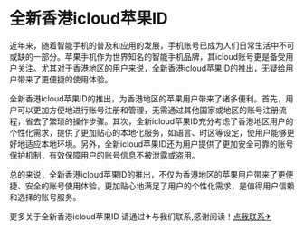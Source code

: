 # 全新香港icloud苹果ID

近年来，随着智能手机的普及和应用的发展，手机账号已成为人们日常生活中不可或缺的一部分。苹果手机作为世界知名的智能手机品牌，其icloud账号更是备受用户关注。尤其对于香港地区的用户来说，全新香港icloud苹果ID的推出，无疑给用户带来了更便捷的使用体验。

全新香港icloud苹果ID的推出，为香港地区的苹果用户带来了诸多便利。首先，用户可以更加方便地进行账号注册和管理，无需通过其他国家或地区的账号注册流程，省去了繁琐的操作步骤。其次，全新icloud苹果ID充分考虑了香港地区用户的个性化需求，提供了更加贴心的本地化服务，如语言、时区等设定，使用户能够更好地适应本地环境。另外，全新icloud苹果ID还为用户提供了更加安全可靠的账号保护机制，有效保障用户的账号信息不被泄露或盗用。

总的来说，全新香港icloud苹果ID的推出，不仅为香港地区的苹果用户带来了更便捷、安全的账号使用体验，更加贴心地满足了用户的个性化需求，是值得用户信赖和选择的账号服务。

更多关于全新香港icloud苹果ID 请通过✈与我们联系,感谢阅读！[点我联系✈](https://dev.G208.com)